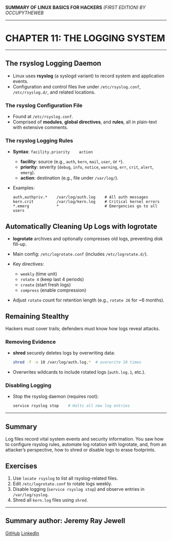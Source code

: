 **SUMMARY OF**
**LINUX BASICS FOR HACKERS**
*(FIRST EDITION) BY OCCUPYTHEWEB*

---

# CHAPTER 11: THE LOGGING SYSTEM

---

## The rsyslog Logging Daemon

* Linux uses **rsyslog** (a syslogd variant) to record system and application events.
* Configuration and control files live under `/etc/rsyslog.conf`, `/etc/rsyslog.d/`, and related locations.

### The rsyslog Configuration File

* Found at `/etc/rsyslog.conf`.
* Comprised of **modules**, **global directives**, and **rules**, all in plain-text with extensive comments.

### The rsyslog Logging Rules

* **Syntax**: `facility.priority    action`

  * **facility**: source (e.g., `auth`, `kern`, `mail`, `user`, or `*`).
  * **priority**: severity (`debug`, `info`, `notice`, `warning`, `err`, `crit`, `alert`, `emerg`).
  * **action**: destination (e.g., file under `/var/log/`).
* Examples:

  ```text
  auth,authpriv.*    /var/log/auth.log    # All auth messages
  kern.crit          /var/log/kern.log    # Critical kernel errors
  *.emerg            *                    # Emergencies go to all users
  ```

## Automatically Cleaning Up Logs with logrotate

* **logrotate** archives and optionally compresses old logs, preventing disk fill-up.
* Main config: `/etc/logrotate.conf` (includes `/etc/logrotate.d/`).
* Key directives:

  * `weekly` (time unit)
  * `rotate 4` (keep last 4 periods)
  * `create` (start fresh logs)
  * `compress` (enable compression)
* Adjust `rotate` count for retention length (e.g., `rotate 26` for \~6 months).

## Remaining Stealthy

Hackers must cover trails; defenders must know how logs reveal attacks.

### Removing Evidence

* **shred** securely deletes logs by overwriting data:

  ```bash
  shred -f -n 10 /var/log/auth.log.*  # overwrite 10 times
  ```
* Overwrites wildcards to include rotated logs (`auth.log.1`, etc.).

### Disabling Logging

* Stop the rsyslog daemon (requires root):

  ```bash
  service rsyslog stop    # Halts all new log entries
  ```

---

## Summary

Log files record vital system events and security information. You saw how to configure rsyslog rules, automate log rotation with logrotate, and, from an attacker’s perspective, how to shred or disable logs to erase footprints.

## Exercises

1. Use `locate rsyslog` to list all rsyslog-related files.
2. Edit `/etc/logrotate.conf` to rotate logs weekly.
3. Disable logging (`service rsyslog stop`) and observe entries in `/var/log/syslog`.
4. Shred all `kern.log` files using `shred`.

---

## Summary author: **Jeremy Ray Jewell**

[GitHub](https://github.com/jeremyrayjewell)
[LinkedIn](https://www.linkedin.com/in/jeremyrayjewell)
